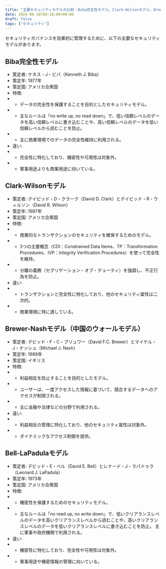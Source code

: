 ```yaml
--- 
title: "主要セキュリティモデルの比較：Biba完全性モデル、Clark-Wilsonモデル、Brewer-Nashモデル、Bell-LaPadulaモデル"
date: 2024-06-16T09:10:00+09:00
draft: false
tags: ["セキュリティ"]
--- 
```

セキュリティガバナンスを効果的に管理するために、以下の主要なセキュリティモデルがあります。

## Biba完全性モデル
- 策定者: ケネス・J・ビバ（Kenneth J. Biba）
- 策定年: 1977年
- 策定国: アメリカ合衆国
- 特徴:
- - データの完全性を保護することを目的としたセキュリティモデル。
- - 主なルールは「no write up, no read down」で、低い信頼レベルのデータを高い信頼レベルに書き込むことや、高い信頼レベルのデータを低い信頼レベルから読むことを防止。
- - 主に商業環境でのデータの完全性維持に利用される。
- 違い:
- - 完全性に特化しており、機密性や可用性は対象外。
- - 軍事用途よりも商業用途に向いている。

## Clark-Wilsonモデル
- 策定者: デイビッド・D・クラーク（David D. Clark）とデイビッド・R・ウィルソン（David R. Wilson）
- 策定年: 1987年
- 策定国: アメリカ合衆国
- 特徴:
- - 商業的なトランザクションのセキュリティを確保するためのモデル。
- - 3つの主要概念（CDI：Constrained Data Items、TP：Transformation Procedures、IVP：Integrity Verification Procedures）を使って完全性を維持。
- - 分離の義務（セグリゲーション・オブ・デューティ）を強調し、不正行為を防止。
- 違い:
- - トランザクションと完全性に特化しており、他のセキュリティ属性は二次的。
- - 商業環境に特に適している。

## Brewer-Nashモデル（中国のウォールモデル）
- 策定者: デビッド・F・C・ブリュワー（David F.C. Brewer）とマイケル・J・ナッシュ（Michael J. Nash）
- 策定年: 1989年
- 策定国: イギリス
- 特徴:
- - 利益相反を防止することを目的としたモデル。
- - ユーザーは、一度アクセスした情報に基づいて、競合するデータへのアクセスが制限される。
- - 主に金融や法律などの分野で利用される。
- 違い:
- - 利益相反の管理に特化しており、他のセキュリティ属性は対象外。
- - ダイナミックなアクセス制御を提供。

## Bell-LaPadulaモデル
- 策定者: デビッド・E・ベル（David E. Bell）とレナード・J・ラパドゥラ（Leonard J. LaPadula）
- 策定年: 1973年
- 策定国: アメリカ合衆国
- 特徴:
- - 機密性を保護するためのセキュリティモデル。
- - 主なルールは「no read up, no write down」で、低いクリアランスレベルのデータを高いクリアランスレベルから読むことや、高いクリアランスレベルのデータを低いクリアランスレベルに書き込むことを防止。
主に軍事や政府機関で利用される。
- 違い:
- - 機密性に特化しており、完全性や可用性は対象外。
- - 軍事用途や機密情報の管理に向いている。
